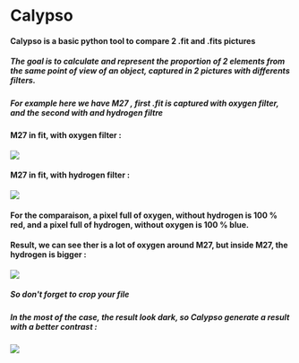 # Calypso
#### Calypso is a basic python tool to compare 2 .fit and .fits pictures
##### The goal is to calculate and represent the proportion of 2 elements from the same point of view of an object, captured in 2 pictures with differents filters.
##### For example here we have M27 , first .fit is captured with oxygen filter, and the second with and hydrogen filtre

#### M27 in fit, with oxygen filter :
![](https://i.imgur.com/Tq3JpBv.jpg)

#### M27 in fit, with hydrogen filter :
![](https://i.imgur.com/4flVEE5.png)

#### For the comparaison, a pixel full of oxygen, without hydrogen is 100 % red, and a pixel full of hydrogen, without oxygen is 100 % blue.

#### Result, we can see ther is a lot of oxygen around M27, but inside M27, the hydrogen is bigger :
![](https://i.imgur.com/lMfa5ym.png)
##### So don't forget to crop your file

##### In the most of the case, the result look dark, so Calypso generate a result with a better contrast :  
![](https://i.imgur.com/AjDVLGm.png)
